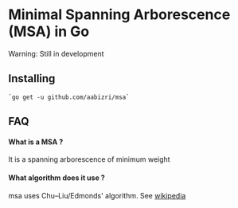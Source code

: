 # Minimal Spanning Arborescence (MSA) in Go
Warning: Still in development

## Installing
	`go get -u github.com/aabizri/msa`

## FAQ

#### What is a MSA ?
It is a spanning arborescence of minimum weight

#### What algorithm does it use ?
msa uses Chu–Liu/Edmonds' algorithm. See [wikipedia](https://en.wikipedia.org/wiki/Edmonds'_algorithm)

